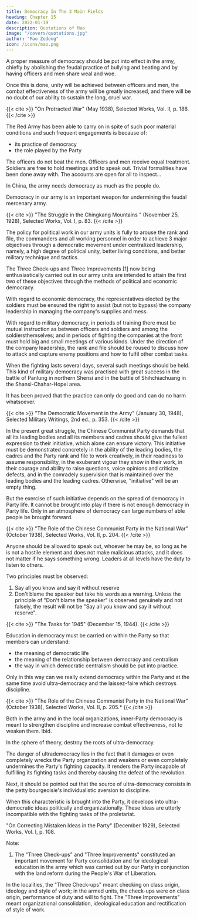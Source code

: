 ```yaml
---
title: Democracy In The 3 Main Fields
heading: Chapter 15
date: 2022-01-19
description: Quotations of Mao
image: "/covers/quotations.jpg"
author: "Mao Zedong"
icon: /icons/mao.png
---
```



A proper measure of democracy should be put into effect in the army, chiefly by abolishing the feudal practice of bullying and beating and by having officers and men share weal and woe. 

Once this is done, unity will be achieved between officers and men, the combat effectiveness of the army will be greatly increased, and there will be no doubt of our ability to sustain the long, cruel war.

{{< cite >}}
"On Protracted War" (May 1938), Selected Works, Vol. II, p. 186.
{{< /cite >}}


The Red Army has been able to carry on in spite of such poor material conditions and such frequent engagements is because of:
- its practice of democracy
- the role played by the Party

The officers do not beat the men. Officers and men receive equal treatment. Soldiers are free to hold meetings and to speak out. Trivial formalities have been done away with. The accounts are open for all to inspect… 

In China, the army needs democracy as much as the people do. 

Democracy in our army is an important weapon for undermining the feudal mercenary army.

{{< cite >}}
"The Struggle in the Chingkang Mountains " (November 25, 1928), Selected Works, Vol. I, p. 83.
{{< /cite >}}


The policy for political work in our army units is fully to arouse the rank and file, the commanders and all working personnel in order to achieve 3 major objectives through a democratic movement under centralized leadership, namely, a high degree of political unity, better living conditions, and better military technique and tactics. 

The Three Check-ups and Three Improvements [1] now being enthusiastically carried out in our army units are intended to attain the first two of these objectives through the methods of political and economic democracy.

With regard to economic democracy, the representatives elected by the soldiers must be ensured the right to assist (but not to bypass) the company leadership in managing the company's supplies and mess.

With regard to military democracy, in periods of training there must be mutual instruction as between officers and soldiers and among the soldiersthemselves; and in periods of fighting the companies at the front must hold big and small meetings of various kinds. Under the direction of the company leadership, the rank and file should be roused to discuss how to attack and capture enemy positions and how to fulfil other combat tasks. 

When the fighting lasts several days, several such meetings should be held. This kind of military democracy was practised with great success in the battle of Panlung in northern Shensi and in the battle of Shihchiachuang in the Shansi-Chahar-Hopei area. 

It has been proved that the practice can only do good and can do no harm whatsoever.

{{< cite >}}
"The Democratic Movement in the Army" (January 30, 1948), Selected Military Writings, 2nd ed., p. 353.
{{< /cite >}}

In the present great struggle, the Chinese Communist Party demands that all its leading bodies and all its members and cadres should give the fullest expression to their initiative, which alone can ensure victory. This initiative must be demonstrated concretely in the ability of the leading bodies, the cadres and the Party rank and file to work creatively, in their readiness to assume responsibility, in the exuberant vigour they show in their work, in their courage and ability to raise questions, voice opinions and criticize defects, and in the comradely supervision that is maintained over the leading bodies and the leading cadres. Otherwise, "initiative" will be an empty thing.

But the exercise of such initiative depends on the spread of democracy in Party life. It cannot be brought into play if there is not enough democracy in Party life. Only in an atmosphere of democracy can large numbers of able people be brought forward.

{{< cite >}}
"The Role of the Chinese Communist Party in the National War" (October 1938), Selected Works, Vol. II, p. 204.
{{< /cite >}}

Anyone should be allowed to speak out, whoever he may be, so long as he is not a hostile element and does not make malicious attacks, and it does not matter if he says something wrong. Leaders at all levels have the duty to
listen to others. 

Two principles must be observed: 

1. Say all you know and say it without reserve
2. Don't blame the speaker but take his words as a warning. Unless the principle of "Don't blame the speaker" is observed
genuinely and not falsely, the result will not be "Say all you know and say it without reserve".

{{< cite >}}
"The Tasks for 1945" (December 15, 1944).
{{< /cite >}}


Education in democracy must be carried on within the Party so that members can understand:
- the meaning of democratic life
- the meaning of the relationship between democracy and centralism
- the way in which democratic centralism should be put into practice. 

Only in this way can we really extend democracy within the Party and at the same time avoid ultra-democracy and the laissez-faire which destroys discipline.


{{< cite >}}
"The Role of the Chinese Communist Party in the National War" (October 1938), Selected Works, Vol. II, p. 205.*
{{< /cite >}}


Both in the army and in the local organizations, inner-Party democracy is meant to strengthen discipline and increase combat effectiveness, not to weaken them.
Ibid.

In the sphere of theory, destroy the roots of ultra-democracy. 

The danger of ultrademocracy lies in the fact that it damages or even completely wrecks the Party organization and weakens or
even completely undermines the Party's fighting capacity. It renders the Party incapable of fulfilling its fighting tasks and thereby causing the defeat of the revolution. 

Next, it should be pointed out that the source of ultra-democracy consists in the petty bourgeoisie's individualistic aversion to discipline. 

When this characteristic is brought into the Party, it develops into ultra-democratic ideas politically and organizationally. These ideas are utterly incompatible with the fighting tasks of the proletariat.

"On Correcting Mistaken Ideas in the Party" (December 1929), Selected Works, Vol. I, p. 108.

Note:
1. The "Three Check-ups" and "Three Improvements" constituted an important movement for Party consolidation and for ideological education in the army which was carried out by our Party in conjunction with the land reform during the People's
War of Liberation. 

In the localities, the "Three Check-ups" meant checking on class origin, ideology and style of work; in the armed units, the check-ups were on class origin, performance of duty and will to fight. The "Three Improvements" meant organizational consolidation, ideological education and rectification of style of work.
